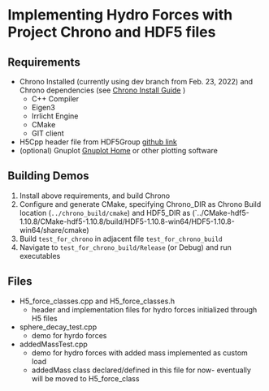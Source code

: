 # Implementing Hydro Forces with Project Chrono and HDF5 files

## Requirements
* Chrono Installed (currently using dev branch from Feb. 23, 2022) and Chrono dependencies (see [Chrono Install Guide](https://api.projectchrono.org/tutorial_install_chrono.html) )
	* C++ Compiler
	* Eigen3
	* Irrlicht Engine
	* CMake
	* GIT client
* H5Cpp header file from HDF5Group [github link](https://github.com/steven-varga/h5cpp)
* (optional) Gnuplot [Gnuplot Home](http://www.gnuplot.info/) or other plotting software

## Building Demos
1. Install above requirements, and build Chrono
2. Configure and generate CMake, specifying Chrono_DIR as Chrono Build location (`../chrono_build/cmake`) and HDF5_DIR as (`../CMake-hdf5-1.10.8/CMake-hdf5-1.10.8/build/HDF5-1.10.8-win64/HDF5-1.10.8-win64/share/cmake)
3. Build `test_for_chrono` in adjacent file `test_for_chrono_build`
4. Navigate to `test_for_chrono_build/Release` (or Debug) and run executables

## Files
* H5_force_classes.cpp and H5_force_classes.h
	* header and implementation files for hydro forces initialized through H5 files
* sphere_decay_test.cpp
	* demo for hyrdo forces 
* addedMassTest.cpp
	* demo for hydro forces with added mass implemented as custom load
	* addedMass class declared/defined in this file for now- eventually will be moved to H5_force_class